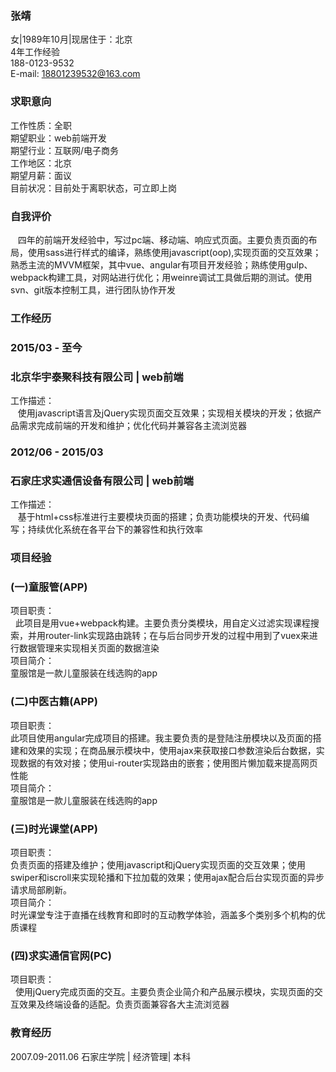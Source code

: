 ### 张靖<br>
女|1989年10月|现居住于：北京<br>
4年工作经验<br>
188-0123-9532<br>
E-mail: 18801239532@163.com<br>

### 求职意向<br>
工作性质：全职<br>
期望职业：web前端开发<br>
期望行业：互联网/电子商务<br>
工作地区：北京<br>
期望月薪：面议<br>
目前状况：目前处于离职状态，可立即上岗<br>

### 自我评价<br>
    四年的前端开发经验中，写过pc端、移动端、响应式页面。主要负责页面的布局，使用sass进行样式的编译，熟练使用javascript(oop),实现页面的交互效果；熟悉主流的MVVM框架，其中vue、angular有项目开发经验；熟练使用gulp、webpack构建工具，对网站进行优化；用weinre调试工具做后期的测试。使用svn、git版本控制工具，进行团队协作开发

### 工作经历
### 2015/03 - 至今
### 北京华宇泰聚科技有限公司 | web前端<br>
工作描述：<br>
    使用javascript语言及jQuery实现页面交互效果；实现相关模块的开发；依据产品需求完成前端的开发和维护；优化代码并兼容各主流浏览器<br>

### 2012/06 - 2015/03
### 石家庄求实通信设备有限公司 | web前端<br>
工作描述：<br>
    基于html+css标准进行主要模块页面的搭建；负责功能模块的开发、代码编写；持续优化系统在各平台下的兼容性和执行效率
    
### 项目经验
### (一)童服管(APP)<br>
项目职责：<br>
    此项目是用vue+webpack构建。主要负责分类模块，用自定义过滤实现课程搜索，并用router-link实现路由跳转；在与后台同步开发的过程中用到了vuex来进行数据管理来实现相关页面的数据渲染<br>
项目简介：<br>
    童服馆是一款儿童服装在线选购的app
### (二)中医古籍(APP)<br>
项目职责：<br>
    此项目使用angular完成项目的搭建。我主要负责的是登陆注册模块以及页面的搭建和效果的实现；在商品展示模块中，使用ajax来获取接口参数渲染后台数据，实现数据的有效对接；使用ui-router实现路由的嵌套；使用图片懒加载来提高网页性能<br>
项目简介：<br>
    童服馆是一款儿童服装在线选购的app<br>
### (三)时光课堂(APP)<br>
项目职责：<br>
    负责页面的搭建及维护；使用javascript和jQuery实现页面的交互效果；使用swiper和iscroll来实现轮播和下拉加载的效果；使用ajax配合后台实现页面的异步请求局部刷新。<br>
项目简介：<br>
    时光课堂专注于直播在线教育和即时的互动教学体验，涵盖多个类别多个机构的优质课程<br>
### (四)求实通信官网(PC)<br>
项目职责：<br>
    使用jQuery完成页面的交互。主要负责企业简介和产品展示模块，实现页面的交互效果及终端设备的适配。负责页面兼容各大主流浏览器<br>
### 教育经历<br>
2007.09-2011.06  石家庄学院 | 经济管理| 本科
